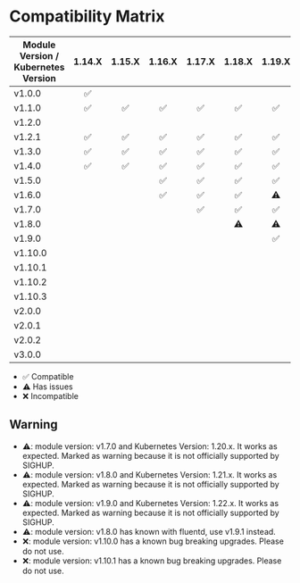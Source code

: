 # Compatibility Matrix

| Module Version / Kubernetes Version | 1.14.X             | 1.15.X             | 1.16.X             | 1.17.X             | 1.18.X             | 1.19.X             | 1.20.X             | 1.21.X             | 1.22.X             | 1.23.X             | 1.24.X             |
|-------------------------------------|:------------------:|:------------------:|:------------------:|:------------------:|:------------------:|:------------------:|:------------------:|:------------------:|:------------------:|--------------------|--------------------|
| v1.0.0                              | :white_check_mark: |                    |                    |                    |                    |                    |                    |                    |                    |                    |                    |
| v1.1.0                              | :white_check_mark: | :white_check_mark: | :white_check_mark: | :white_check_mark: | :white_check_mark: | :white_check_mark: |                    |                    |                    |                    |                    |
| v1.2.0                              |                    |                    |                    |                    |                    |                    |                    |                    |                    |                    |                    |
| v1.2.1                              | :white_check_mark: | :white_check_mark: | :white_check_mark: | :white_check_mark: | :white_check_mark: | :white_check_mark: |                    |                    |                    |                    |                    |
| v1.3.0                              | :white_check_mark: | :white_check_mark: | :white_check_mark: | :white_check_mark: | :white_check_mark: | :white_check_mark: |                    |                    |                    |                    |                    |
| v1.4.0                              | :white_check_mark: | :white_check_mark: | :white_check_mark: | :white_check_mark: | :white_check_mark: | :white_check_mark: |                    |                    |                    |                    |                    |
| v1.5.0                              |                    |                    | :white_check_mark: | :white_check_mark: | :white_check_mark: | :white_check_mark: |                    |                    |                    |                    |                    |
| v1.6.0                              |                    |                    | :white_check_mark: | :white_check_mark: | :white_check_mark: | :warning:          |                    |                    |                    |                    |                    |
| v1.7.0                              |                    |                    |                    | :white_check_mark: | :white_check_mark: | :white_check_mark: | :warning:          |                    |                    |                    |                    |
| v1.8.0                              |                    |                    |                    |                    | :warning:          | :warning:          | :warning:          | :warning:          |                    |                    |                    |
| v1.9.0                              |                    |                    |                    |                    |                    | :white_check_mark: | :white_check_mark: | :white_check_mark: | :warning:          |                    |                    |
| v1.10.0                             |                    |                    |                    |                    |                    |                    | :x:                | :x:                | :x:                | :x:                |                    |
| v1.10.1                             |                    |                    |                    |                    |                    |                    | :x:                | :x:                | :x:                | :x:                |                    |
| v1.10.2                             |                    |                    |                    |                    |                    |                    | :white_check_mark: | :white_check_mark: | :white_check_mark: | :warning:          |                    |
| v1.10.3                             |                    |                    |                    |                    |                    |                    | :white_check_mark: | :white_check_mark: | :white_check_mark: | :warning:          |                    |
| v2.0.0                              |                    |                    |                    |                    |                    |                    | :warning:          | :warning:          | :warning:          | :warning:          |                    |
| v2.0.1                              |                    |                    |                    |                    |                    |                    | :white_check_mark: | :white_check_mark: | :white_check_mark: | :warning:          |                    |
| v2.0.2                              |                    |                    |                    |                    |                    |                    | :white_check_mark: | :white_check_mark: | :white_check_mark: | :warning:          |                    |
| v3.0.0                              |                    |                    |                    |                    |                    |                    |                    | :white_check_mark: | :white_check_mark: | :white_check_mark: | :white_check_mark: |

- :white_check_mark: Compatible
- :warning: Has issues
- :x: Incompatible

## Warning

- ⚠️: module version: v1.7.0 and Kubernetes Version: 1.20.x. It works as expected. Marked as warning because it is not officially supported by SIGHUP.
- ⚠️: module version: v1.8.0 and Kubernetes Version: 1.21.x. It works as expected. Marked as warning because it is not officially supported by SIGHUP.
- ⚠️: module version: v1.9.0 and Kubernetes Version: 1.22.x. It works as expected. Marked as warning because it is not officially supported by SIGHUP.
- ⚠️: module version: v1.8.0 has known with fluentd, use v1.9.1 instead.
- :x:: module version: v1.10.0 has a known bug breaking upgrades. Please do not use.
- :x:: module version: v1.10.1 has a known bug breaking upgrades. Please do not use.